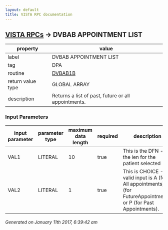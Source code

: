 ```yaml
---
layout: default
title: VISTA RPC documentation
---
```




## [VISTA RPCs](TableOfContent.md) &#8594; DVBAB APPOINTMENT LIST 

 property | value 
--- | --- 
 label | DVBAB APPOINTMENT LIST
 tag | DPA
 routine | [DVBAB1B](http://code.osehra.org/dox/Routine_DVBAB1B_source.html)
 return value type | GLOBAL ARRAY
 description | Returns a list of past, future or all appointments.

### Input Parameters

| input parameter | parameter type | maximum data length | required | description | 
| --- | --- | --- | --- | --- | 
| VAL1 | LITERAL | 10 | true | This is the DFN - the ien for the patient selected | 
| VAL2 | LITERAL | 1 | true | This is CHOICE - valid input is A (for All appointments), F (for FutureAppointments, or P (for Past Appointments). | 




 ###### Generated on January 11th 2017, 6:39:42 am